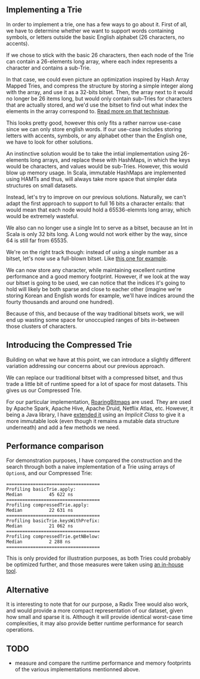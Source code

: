 ## Implementing a Trie

In order to implement a trie, one has a few ways to go about it.
First of all, we have to determine whether we want to support words containing symbols, or letters
outside the basic English alphabet (26 characters, no accents).

If we chose to stick with the basic 26 characters, then each node of the Trie can contain a
26-elements long array, where each index represents a character and contains a sub-Trie.

In that case, we could even picture an optimization inspired by Hash Array Mapped Tries, and
compress the structure by storing a simple integer along with the array, and  use it as a 32-bits
bitset. Then, the array next to it would no longer be 26 items long, but would only contain
sub-Tries for characters that are actually stored, and we'd use the bitset to find out what index
the elements in the array correspond to.
[Read more on that technique](https://en.wikipedia.org/wiki/Hash_array_mapped_trie#Operation).

This looks pretty good, however this only fits a rather narrow use-case since we can only store
english words. If our use-case includes storing letters with accents, symbols, or any alphabet other
than the English one, we have to look for other solutions.

An instinctive solution would be to take the intial implementation using 26-elements long arrays,
and replace these with HashMaps, in which the keys would be characters, and values would be
sub-Tries. However, this would blow up memory usage. In Scala, immutable HashMaps are implemented
using HAMTs and thus, will always take more space that simpler data structures on small datasets.

Instead, let's try to improve on our previous solutions. Naturally, we can't adapt the first
approach to support to full 16 bits a character entails: that would mean that each node would hold
a 65536-elemnts long array, which would be extremely wasteful.

We also can no longer use a single Int to serve as a bitset, because an Int in Scala is only 32
bits long. A Long would not work either by the way, since 64 is still far from 65535.

We're on the right track though: instead of using a single number as a bitset, let's now use a
full-blown bitset. Like [this one for example](../BitSet.scala).

We can now store any character, while maintaining excellent runtime performance and a good memory
footprint. However, if we look at the way our bitset is going to be used, we can notice that the
indices it's going to hold will likely be both sparse and close to eacher other (imagine we're
storing Korean and English words for example, we'll have indices around the fourty thousands and
around one hundred).

Because of this, and because of the way traditional bitsets work, we will end up wasting some
space for unoccupied ranges of bits in-between those clusters of characters.

## Introducing the Compressed Trie

Building on what we have at this point, we can introduce a slightly different variation addressing
our concerns about our previous approach.

We can replace our traditional bitset with a compressed bitset, and thus trade a little bit of
runtime speed for a lot of space for most datasets. This gives us our Compressed Trie.

For our particular implementation, [RoaringBitmaps](https://github.com/RoaringBitmap/RoaringBitmap)
are used. They are used by Apache Spark, Apache Hive, Apache Druid, Netflix Atlas, etc. However, it
being a Java library, I have [extended it](./RoaringBitmapImproved.scala) using an _Implicit Class_
to give it a more immutable look (even though it remains a mutable data structure underneath) and
add a few methods we need.

## Performance comparison

For demonstration purposes, I have compared the construction and the search through both a naive
implementation of a Trie using arrays of `Option`s, and our Compressed Trie:

```
===================================
Profiling basicTrie.apply:
Median          45 622 ns
===================================
Profiling compressedTrie.apply:
Median          22 631 ns
===================================
Profiling basicTrie.keysWithPrefix:
Median          21 062 ns
===================================
Profiling compressedTrie.getNBelow:
Median          2 288 ns
===================================
```

This is only provided for illustration purposes, as both Tries could probably be optimized further,
and those measures were taken using [an in-house tool](../Utils.scala#L21).

## Alternative

It is interesting to note that for our purpose, a Radix Tree would also work, and would provide a
more compact representation of our dataset, given how small and sparse it is. Although it will
provide identical worst-case time complexities, it may also provide better runtime performance for
search operations.

## TODO

- measure and compare the runtime performance and memory footprints of the various implementations
mentionned above.
